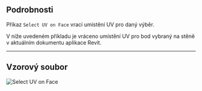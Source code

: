 ## Podrobnosti
Příkaz `Select UV on Face` vrací umístění UV pro daný výběr.

V níže uvedeném příkladu je vráceno umístění UV pro bod vybraný na stěně v aktuálním dokumentu aplikace Revit.
___
## Vzorový soubor

![Select UV on Face](./Dynamo.Nodes.DSUvOnElementSelection_img.jpg)

